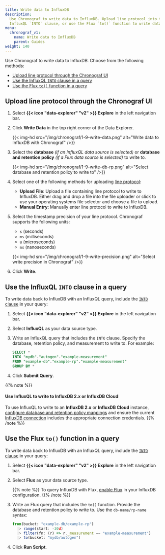```yaml
---
title: Write data to InfluxDB
description:
  Use Chronograf to write data to InfluxDB. Upload line protocol into the UI, use the
  InfluxQL `INTO` clause, or use the Flux `to()` function to write data back to InfluxDB.
menu:
  chronograf_v1:
    name: Write data to InfluxDB
    parent: Guides
weight: 140
---
```


Use Chronograf to write data to InfluxDB. 
Choose from the following methods:

- [Upload line protocol through the Chronograf UI](#upload-line-protocol-through-the-chronograf-ui)
- [Use the InfluxQL `INTO` clause in a query](#use-the-influxql-into-clause-in-a-query)
- [Use the Flux `to()` function in a query](#use-the-flux-to-function-in-a-query)

## Upload line protocol through the Chronograf UI

1.  Select **{{< icon "data-explorer" "v2" >}} Explore** in the left navigation bar.
2.  Click **Write Data** in the top right corner of the Data Explorer.

    {{< img-hd src="/img/chronograf/1-9-write-data.png" alt="Write data to InfluxDB with Chronograf" />}}

3.  Select the **database** _(if an InfluxQL data source is selected)_ or
    **database and retention policy** _(if a Flux data source is selected)_ to write to.

    {{< img-hd src="/img/chronograf/1-9-write-db-rp.png" alt="Select database and retention policy to write to" />}}

4.  Select one of the following methods for uploading [line protocol](/influxdb/v1/write_protocols/line_protocol_tutorial/):
    
    - **Upload File**: Upload a file containing line protocol to write to InfluxDB.
        Either drag and drop a file into the file uploader or click to use your
        operating systems file selector and choose a file to upload.
    - **Manual Entry**: Manually enter line protocol to write to InfluxDB.

5.  Select the timestamp precision of your line protocol.
    Chronograf supports the following units:

    - `s` (seconds)
    - `ms` (milliseconds)
    - `u` (microseconds)
    - `ns` (nanoseconds)

    {{< img-hd src="/img/chronograf/1-9-write-precision.png" alt="Select write precision in Chronograf" />}}

5.  Click **Write**.

## Use the InfluxQL `INTO` clause in a query
To write data back to InfluxDB with an InfluxQL query, include the
[`INTO` clause](/influxdb/v1/query_language/explore-data/#the-into-clause)
in your query:

1.  Select **{{< icon "data-explorer" "v2" >}} Explore** in the left navigation bar.
2.  Select **InfluxQL** as your data source type.
3.  Write an InfluxQL query that includes the `INTO` clause. Specify the database,
    retention policy, and measurement to write to. For example:

    ```sql
    SELECT *
    INTO "mydb"."autogen"."example-measurement"
    FROM "example-db"."example-rp"."example-measurement"
    GROUP BY *
    ```

4. Click **Submit Query**.

{{% note %}}
#### Use InfluxQL to write to InfluxDB 2.x or InfluxDB Cloud
To use InfluxQL to write to an **InfluxDB 2.x** or **InfluxDB Cloud** instance,
[configure database and retention policy mappings](/influxdb/v2/upgrade/v1-to-v2/manual-upgrade/#create-dbrp-mappings)
and ensure the current [InfluxDB connection](/chronograf/v1/administration/creating-connections/#manage-influxdb-connections-using-the-chronograf-ui)
includes the appropriate connection credentials.
{{% /note %}}

## Use the Flux `to()` function in a query
To write data back to InfluxDB with an InfluxQL query, include the
[`INTO` clause](/influxdb/v1/query_language/explore-data/#the-into-clause)
in your query:

1.  Select **{{< icon "data-explorer" "v2" >}} Explore** in the left navigation bar.
2.  Select **Flux** as your data source type.

    {{% note %}}
To query InfluxDB with Flux, [enable Flux](/influxdb/v1/flux/installation/)
in your InfluxDB configuration.
    {{% /note %}}

3.  Write an Flux query that includes the `to()` function.
    Provide the database and retention policy to write to.
    Use the `db-name/rp-name` syntax:    

    ```js
    from(bucket: "example-db/example-rp")
      |> range(start: -30d)
      |> filter(fn: (r) => r._measurement == "example-measurement")
      |> to(bucket: "mydb/autogen")
    ```

4. Click **Run Script**.

